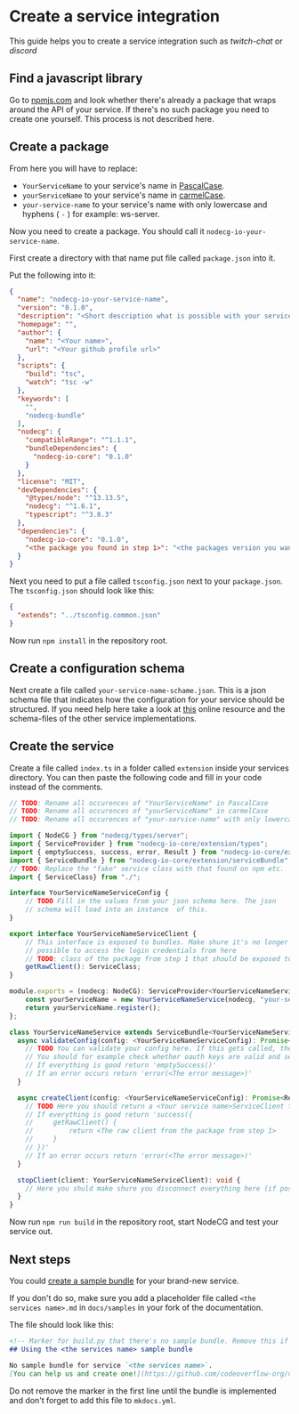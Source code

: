 # Create a service integration

This guide helps you to create a service integration such as *twitch-chat* or *discord*

## Find a javascript library

Go to [npmjs.com](https://www.npmjs.com/) and look whether there's already a package that wraps around the API of your service. If there's no such package you need to create one yourself. This process is not described here.

## Create a package

From here you will have to replace:  

* `YourServiceName` to your service's name in [PascalCase](https://github.com/basarat/typescript-book/blob/master/docs/styleguide/styleguide.md#class).  
* `yourServiceName` to your service's name in [carmelCase](https://github.com/basarat/typescript-book/blob/master/docs/styleguide/styleguide.md#variable-and-function).   
* `your-service-name` to your service's name with only lowercase and hyphens ( `-` ) for example: ws-server.

Now you need to create a package. You should call it `nodecg-io-your-service-name`.

First create a directory with that name put file called `package.json` into it.

Put the following into it: 

```json
{
  "name": "nodecg-io-your-service-name",
  "version": "0.1.0",
  "description": "<Short description what is possible with your service.>",
  "homepage": "",
  "author": {
    "name": "<Your name>",
    "url": "<Your github profile url>"
  },
  "scripts": {
    "build": "tsc",
    "watch": "tsc -w"
  },
  "keywords": [
    "",
    "nodecg-bundle"
  ],
  "nodecg": {
    "compatibleRange": "^1.1.1",
    "bundleDependencies": {
      "nodecg-io-core": "0.1.0"
    }
  },
  "license": "MIT",
  "devDependencies": {
    "@types/node": "^13.13.5",
    "nodecg": "^1.6.1",
    "typescript": "^3.8.3"
  },
  "dependencies": {
    "nodecg-io-core": "0.1.0",
    "<the package you found in step 1>": "<the packages version you wan't to use>"
  }
}
```

Next you need to put a file called `tsconfig.json` next to your `package.json`. The `tsconfig.json` should look like this:

```json
{
  "extends": "../tsconfig.common.json"
}
```

Now run `npm install` in the repository root.

## Create a configuration schema

Next create a file called `your-service-name-schame.json`. This is a json schema file that indicates how the configuration for your service should be structured. If you need help here take a look at [this](https://json-schema.org/understanding-json-schema/) online resource and the schema-files of the other service implementations.

## Create the service

Create a file called `index.ts` in a folder called `extension` inside your services directory. You can then paste the following code and fill in your code instead of the comments.

```typescript
// TODO: Rename all occurences of "YourServiceName" in PascalCase
// TODO: Rename all occurences of "yourServiceName" in carmelCase
// TODO: Rename all occurences of "your-service-name" with only lowercase and hyphens ( - )

import { NodeCG } from "nodecg/types/server";
import { ServiceProvider } from "nodecg-io-core/extension/types";
import { emptySuccess, success, error, Result } from "nodecg-io-core/extension/utils/result";
import { ServiceBundle } from "nodecg-io-core/extension/serviceBundle";
// TODO: Replace the "fake" service class with that found on npm etc.
import { ServiceClass} from "./";

interface YourServiceNameServiceConfig {
    // TODO Fill in the values from your json schema here. The json
    // schema will load into an instance  of this.
}

export interface YourServiceNameServiceClient {
    // This interface is exposed to bundles. Make shure it's no longer
    // possible to access the login credentials from here
	// TODO: class of the package from step 1 that should be exposed to bundles [needs to be replaced];
	getRawClient(): ServiceClass;
}

module.exports = (nodecg: NodeCG): ServiceProvider<YourServiceNameServiceClient> | undefined => {
    const yourServiceName = new YourServiceNameService(nodecg, "your-service-name", __dirname, "../your-service-name-schema.json");
    return yourServiceName.register();
};

class YourServiceNameService extends ServiceBundle<YourServiceNameServiceConfig, YourServiceNameServiceClient> {
  async validateConfig(config: <YourServiceNameServiceConfig): Promise<Result<void>> {
    // TODO You can validate your config here. If this gets called, the schema is correct.
    // You should for example check whether oauth keys are valid and servers are online here
    // If everything is good return 'emptySuccess()'
    // If an error occurs return 'error(<The error message>)'
  }

  async createClient(config: <YourServiceNameServiceConfig): Promise<Result<YourServiceNameServiceClient>> {
    // TODO Here you should return a <Your service name>ServiceClient that is exposed to bundles.
    // If everything is good return 'success({
    //     getRawClient() {
    //         return <The raw client from the package from step 1>
    //     }
    // })'
    // If an error occurs return 'error(<The error message>)'
  }

  stopClient(client: YourServiceNameServiceClient): void {
    // Here you shuld make shure you disconnect everything here (if possible).
  }
}
```

Now run `npm run build` in the repository root, start NodeCG and test your service out.

## Next steps

You could [create a sample bundle](create_sample.md) for your brand-new service.

If you don't do so, make sure you add a placeholder file called `<the services name>.md` in `docs/samples` in your fork of the documentation.
 
The file should look like this:
 
```markdown
<!-- Marker for build.py that there's no sample bundle. Remove this if you created one -->
## Using the <the services name> sample bundle

No sample bundle for service `<the services name>`.  
[You can help us and create one!](https://github.com/codeoverflow-org/nodecg-io/blob/master/docs/docs/contribute.md)
```

Do not remove the marker in the first line until the bundle is implemented and don't forget to add this file to `mkdocs.yml`.

